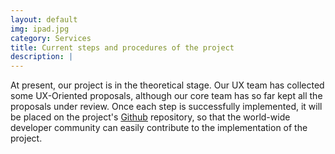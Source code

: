 ```yaml
---
layout: default
img: ipad.jpg
category: Services
title: Current steps and procedures of the project
description: |
---
```


  At present, our project is in the theoretical stage. Our UX team has collected some UX-Oriented proposals, although our core team has so far kept all the proposals under review. Once each step is successfully implemented, it will be placed on the project's [Github](https://github.com/mrarashel/LiveDeal) repository, so that the world-wide developer community can easily contribute to the implementation of the project.
